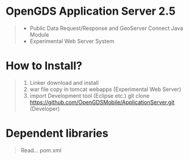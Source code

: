 OpenGDS Application Server 2.5
=================
> + Public Data Request/Response and GeoServer Connect Java Module
> + Experimental Web Server System

How to Install?
================
> 1. Linker download and install
> 2. war file copy in tomcat webapps (Experimental Web Server)
> 2. import Development tool (Eclipse etc.) git clone https://github.com/OpenGDSMobile/ApplicationServer.git (Developer)

Dependent libraries
================
> Read... pom.xml

